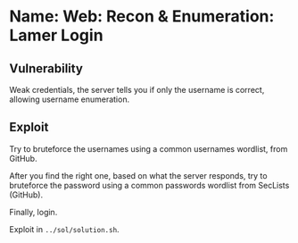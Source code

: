 # Name: Web: Recon & Enumeration: Lamer Login

## Vulnerability

Weak credentials, the server tells you if only the username is correct, allowing username enumeration.

## Exploit

Try to bruteforce the usernames using a common usernames wordlist, from GitHub.

After you find the right one, based on what the server responds, try to bruteforce the password using a common passwords wordlist from SecLists (GitHub).

Finally, login.

Exploit in `../sol/solution.sh`.
